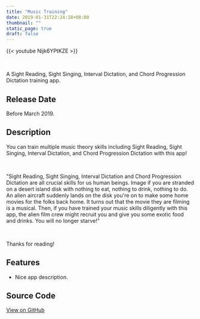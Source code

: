 ```yaml
---
title: "Music Training"
date: 2019-01-31T22:24:18+08:00
thumbnail: ""
static_page: true
draft: false
---
```

{{< youtube Nijk6YPtKZE >}}

<br />

A Sight Reading, Sight Singing, Interval Dictation, and Chord Progression Dictation training app.

## Release Date
Before March 2019.

## Description
You can train multiple music theory skills including Sight Reading, Sight Singing, Interval Dictation, and Chord Progression Dictation with this app!

<br />

"Sight Reading, Sight Singing, Interval Dictation and Chord Progression Dictation are all crucial skills for us human beings. Image if you are stranded on a desert island disk with nothing to eat, nothing to drink, nothing to do. An alien aircraft suddenly lands on the disk you're on to make some home movies for the folks back home. It turns out that the movie they are filming is a musical. Then, if you have trained your music skills diligently with this app, the alien film crew might recruit you and give you some exotic food and drinks. You will no longer starve!"

<br />

Thanks for reading!

## Features
* Nice app description.

## Source Code
[View on GitHub](https://github.com/YuChaoGithub/music-training)